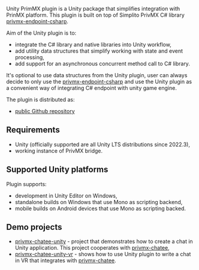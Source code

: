 Unity PrimMX plugin is a Unity package that simplifies integration with PrinMX platform.
This plugin is built on top of Simplito PrivMX C# library [privmx-endpoint-csharp](https://github.com/simplito/privmx-endpoint-csharp).

Aim of the Unity plugin is to:
- integrate the C# library and native libraries into Unity workflow,
- add utility data structures that simplify working with state and event processing,
- add support for an asynchronous concurrent method call to C# library.

It's optional to use data structures from the Unity plugin, user can always decide to only use the [privmx-endpoint-csharp](https://github.com/simplito/privmx-endpoint-csharp) and use the Unity plugin as a convenient way of integrating C# endpoint with unity game engine.


The plugin is distributed as:
- [public Github repository](https://github.com/simplito/privmx-endpoint-unity-plugin)

## Requirements
- Unity (officially supported are all Unity LTS distributions since 2022.3),
- working instance of PrivMX bridge.

## Supported Unity platforms
Plugin supports:
- development in Unity Editor on Windows,
- standalone builds on Windows that use Mono as scripting backend,
- mobile builds on Android devices that use Mono as scripting backed.

## Demo projects
- [privmx-chatee-unity](https://github.com/simplito/privmx-chatee-unity) - project that demonstrates how to create a chat in Unity application. This project cooperates with [privmx-chatee](https://github.com/simplito/privmx-chatee),
- [privmx-chatee-unity-vr](https://github.com/simplito/privmx-chatee-unity-vr) - shows how to use Unity plugin to write a chat in VR that integrates with [privmx-chatee](https://github.com/simplito/privmx-chatee).
